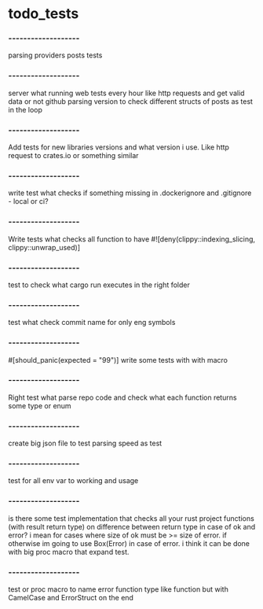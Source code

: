 # todo_tests

### -------------------
parsing providers posts tests
<br/>

### -------------------
server what running web tests every hour like http requests and get valid data or not
github parsing version to check different structs of posts as test in the loop
<br/>

### -------------------
Add tests for new libraries versions and what version i use. 
Like http request to crates.io or something similar
<br/>

### -------------------
write test what checks if something missing in .dockerignore and .gitignore - local or ci? 
<br/>

### -------------------
Write tests what checks all function to have #![deny(clippy::indexing_slicing, clippy::unwrap_used)]
<br/>

### -------------------
test to check what cargo run executes in the right folder
<br/>

### -------------------
test what check commit name for only eng symbols
<br/>

### -------------------
#[should_panic(expected = "99")]
write some tests with with macro
<br/>

### -------------------
Right test what parse repo code and check what each function returns some type or enum
<br/>

### -------------------
create big json file to test parsing speed as test
<br/>

### -------------------
test for all env var to working and usage
<br/>

### -------------------
is there some test implementation that checks all your rust project functions (with result return type) on difference between return type in case of ok and error? i mean for cases where size of ok must be >= size of error. if otherwise im going to use Box(Error) in case of error. i think it can be done with big proc macro that expand test.
<br/>

### -------------------
test or proc macro to name error function type like function but with CamelCase and ErrorStruct on the end
<br/>
